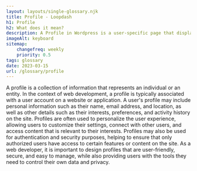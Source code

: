 ```yaml
--- 
layout: layouts/single-glossary.njk
title: Profile - Loopdash
h1: Profile
h2: What does it mean?
description: A Profile in Wordpress is a user-specific page that displays personal information and settings for each individual user.
imageAlt: keyboard
sitemap:
	changefreq: weekly
	priority: 0.5
tags: glossary
date: 2023-03-15
url: /glossary/profile
---
```


A profile is a collection of information that represents an individual or an entity. In the context of web development, a profile is typically associated with a user account on a website or application. A user's profile may include personal information such as their name, email address, and location, as well as other details such as their interests, preferences, and activity history on the site. Profiles are often used to personalize the user experience, allowing users to customize their settings, connect with other users, and access content that is relevant to their interests. Profiles may also be used for authentication and security purposes, helping to ensure that only authorized users have access to certain features or content on the site. As a web developer, it is important to design profiles that are user-friendly, secure, and easy to manage, while also providing users with the tools they need to control their own data and privacy.
